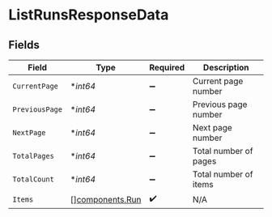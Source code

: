 # ListRunsResponseData


## Fields

| Field                                              | Type                                               | Required                                           | Description                                        |
| -------------------------------------------------- | -------------------------------------------------- | -------------------------------------------------- | -------------------------------------------------- |
| `CurrentPage`                                      | **int64*                                           | :heavy_minus_sign:                                 | Current page number                                |
| `PreviousPage`                                     | **int64*                                           | :heavy_minus_sign:                                 | Previous page number                               |
| `NextPage`                                         | **int64*                                           | :heavy_minus_sign:                                 | Next page number                                   |
| `TotalPages`                                       | **int64*                                           | :heavy_minus_sign:                                 | Total number of pages                              |
| `TotalCount`                                       | **int64*                                           | :heavy_minus_sign:                                 | Total number of items                              |
| `Items`                                            | [][components.Run](../../models/components/run.md) | :heavy_check_mark:                                 | N/A                                                |